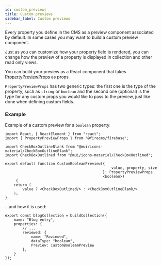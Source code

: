 ```yaml
---
id: custom_previews
title: Custom previews
sidebar_label: Custom previews
---
```


Every property you define in the CMS as a preview component associated by
default. In some cases you may want to build a custom preview component.

Just as you can customize how your property field is rendered, you can change
how the preview of a property is displayed in collection and other read only
views.

You can build your preview as a React component that takes
[PropertyPreviewProps](../api/interfaces/PropertyPreviewProps) as props.

`PropertyPreviewProps` has two generic types: the first one is the type of the
property, such as `string` or `boolean` and the second one (optional) is the
type for any custom props you would like to pass to the preview, just like
done when defining custom fields.

### Example
Example of a custom preview for a `boolean` property:

```tsx
import React, { ReactElement } from "react";
import { PropertyPreviewProps } from "@firecms/firebase";

import CheckBoxOutlineBlank from "@mui/icons-material/CheckBoxOutlineBlank";
import CheckBoxOutlined from "@mui/icons-material/CheckBoxOutlined";

export default function CustomBooleanPreview({
                                                 value, property, size
                                             }: PropertyPreviewProps
                                             <boolean>)
     {
    return (
        value ? <CheckBoxOutlined/> : <CheckBoxOutlineBlank/>
    );
}
```

...and how it is used:

```tsx
export const blogCollection = buildCollection({
    name: "Blog entry",
    properties: {
        // ...
        reviewed: {
            name: "Reviewed",
            dataType: "boolean",
            Preview: CustomBooleanPreview
        },
    }
});
```


